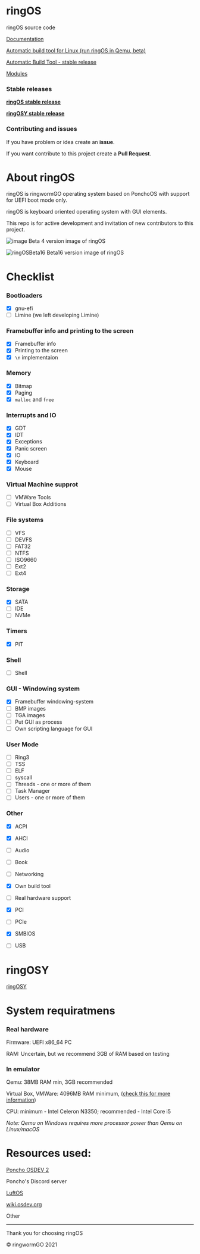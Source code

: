 # ringOS
ringOS source code

[Documentation](https://github.com/Andrej123456789/ringOS/blob/main/Documentation.md)

[Automatic build tool for Linux (run ringOS in Qemu, beta)](https://github.com/Andrej123456789/ringOS/blob/main/ringOS-Builder-full.sh)

[Automatic Build Tool - stable release](https://github.com/ringwormGO-organization/ringOS/releases/tag/ringOSv1)

[Modules](https://github.com/ringwormGO-organization/ringOS/blob/main-and-beta-things/ringOS-Beta17/Modules.txt)

### Stable releases
[**ringOS stable release**](https://github.com/ringwormGO-organization/ringOS/tree/ringOS-stable1)

[**ringOSY stable release**](https://github.com/ringwormGO-organization/ringOS/tree/ringOSY)

### Contributing and issues
If you have problem or idea create an **issue**.

If you want contribute to this project create a **Pull Request**.

# About ringOS
ringOS is ringwormGO operating system based on PonchoOS with support for UEFI boot mode only.

ringOS is keyboard oriented operating system with GUI elements.

This repo is for active development and invitation of new contributors to this project.

![image](https://user-images.githubusercontent.com/83548580/133824416-455bc2d8-3364-4ffd-abd6-24bff779af32.png)
Beta 4 version image of ringOS

![ringOSBeta16](https://user-images.githubusercontent.com/83548580/142688916-7d1e3b52-946d-441e-acf1-137eb4c534c3.png)
Beta16 version image of ringOS

# Checklist
### Bootloaders
- [x] gnu-efi
- [ ] Limine (we left developing Limine)

### Framebuffer info and printing to the screen
- [x] Framebuffer info
- [x] Printing to the screen
- [x] ```\n``` implementaion

### Memory
- [x] Bitmap
- [x] Paging
- [x] ```malloc``` and ```free```

### Interrupts and IO
- [x] GDT
- [x] IDT
- [x] Exceptions
- [x] Panic screen
- [x] IO
- [x] Keyboard
- [x] Mouse

### Virtual Machine supprot
- [ ] VMWare Tools
- [ ] Virtual Box Additions

### File systems
- [ ] VFS
- [ ] DEVFS
- [ ] FAT32
- [ ] NTFS
- [ ] ISO9660
- [ ] Ext2
- [ ] Ext4

### Storage

- [x] SATA
- [ ] IDE
- [ ] NVMe

### Timers
- [x] PIT

### Shell
- [ ] Shell

### GUI - Windowing system
- [x] Framebuffer windowing-system
- [ ] BMP images
- [ ] TGA images
- [ ] Put GUI as process
- [ ] Own scripting language for GUI

### User Mode
- [ ] Ring3
- [ ] TSS
- [ ] ELF
- [ ] syscall
- [ ] Threads - one or more of them
- [ ] Task Manager
- [ ] Users - one or more of them

### Other
- [x] ACPI
- [x] AHCI
- [ ] Audio
- [ ] Book
- [ ] Networking
- [x] Own build tool
- [ ] Real hardware support
- [x] PCI
- [ ] PCIe
- [x] SMBIOS
- [ ] USB


# ringOSY
[ringOSY](https://github.com/ringwormGO-organization/ringOSY)

# System requiratmens

### Real hardware
Firmware: UEFI x86_64 PC

RAM: Uncertain, but we recommend 3GB of RAM based on testing 

### In emulator
Qemu: 38MB RAM min, 3GB recommended

Virtual Box, VMWare: 4096MB RAM minimum, ([check this for more information](https://github.com/ringwormGO-organization/ringOS/blob/main-and-beta-things/Documentation.md#running-in-virtual-box-or-vmware))

CPU: minimum - Intel Celeron N3350; recommended - Intel Core i5

*Note: Qemu on Windows requires more processor power than Qemu on Linux/macOS*

# Resources used:
[Poncho OSDEV 2](https://www.youtube.com/playlist?list=PLxN4E629pPnJxCQCLy7E0SQY_zuumOVyZ)

Poncho's Discord server

[LuftOS](https://github.com/Kyota-exe/LuftOS)

[wiki.osdev.org](https://wiki.osdev.org/Main_Page)

Other 
______________________

Thank you for choosing ringOS

© ringwormGO 2021
